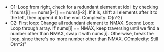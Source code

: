 - C1: Loop from right, check for a redundant element at idx i by checking if nums[i] == nums[i-1] == nums[i-2]. If it is, shift all elements after it to the left, then append it to the end. Complexity: O(n^2)
- C2: First loop: Change all redundant element to NMAX. 
 Second Loop: Loop through array. If nums[i] == NMAX, keep traversing until we find a number other than NMAX, swap it with nums[i]. Otherwise, break the loop, since there's no more number other than NMAX. COmplexity: Still O(n^2)"